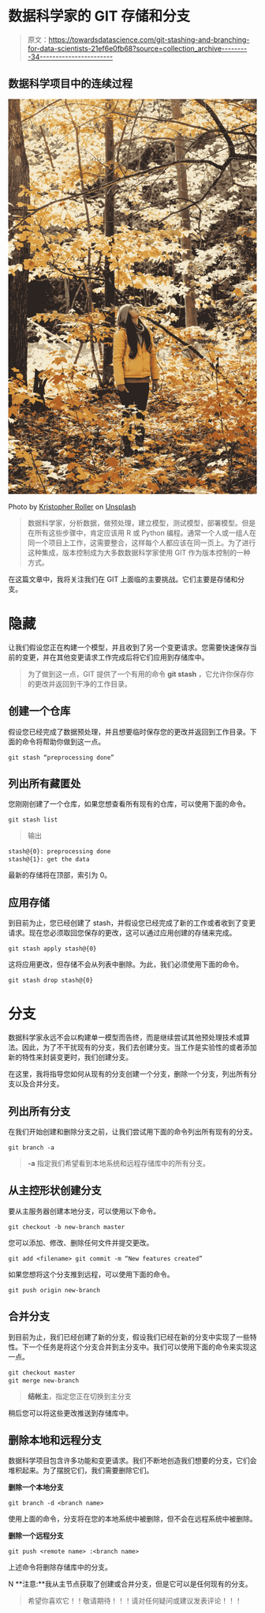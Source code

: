 # 数据科学家的 GIT 存储和分支

> 原文：<https://towardsdatascience.com/git-stashing-and-branching-for-data-scientists-21ef6e0fb68?source=collection_archive---------34----------------------->

## 数据科学项目中的连续过程

![](img/71dfc5b32fe128abfa5cfb3fad94cae5.png)

Photo by [Kristopher Roller](https://unsplash.com/@krisroller?utm_source=unsplash&utm_medium=referral&utm_content=creditCopyText) on [Unsplash](https://unsplash.com/s/photos/branches?utm_source=unsplash&utm_medium=referral&utm_content=creditCopyText)

> 数据科学家，分析数据，做预处理，建立模型，测试模型，部署模型。但是在所有这些步骤中，肯定应该用 R 或 Python 编程。通常一个人或一组人在同一个项目上工作，这需要整合，这样每个人都应该在同一页上。为了进行这种集成，版本控制成为大多数数据科学家使用 GIT 作为版本控制的一种方式。

在这篇文章中，我将关注我们在 GIT 上面临的主要挑战。它们主要是存储和分支。

# 隐藏

让我们假设您正在构建一个模型，并且收到了另一个变更请求。您需要快速保存当前的变更，并在其他变更请求工作完成后将它们应用到存储库中。

> 为了做到这一点，GIT 提供了一个有用的命令 **git stash** ，它允许你保存你的更改并返回到干净的工作目录。

## 创建一个仓库

假设您已经完成了数据预处理，并且想要临时保存您的更改并返回到工作目录。下面的命令将帮助你做到这一点。

```
git stash “preprocessing done”
```

## 列出所有藏匿处

您刚刚创建了一个仓库，如果您想查看所有现有的仓库，可以使用下面的命令。

```
git stash list
```

> 输出

```
stash@{0}: preprocessing done
stash@{1}: get the data
```

最新的存储将在顶部，索引为 0。

## 应用存储

到目前为止，您已经创建了 stash，并假设您已经完成了新的工作或者收到了变更请求。现在您必须取回您保存的更改，这可以通过应用创建的存储来完成。

```
git stash apply stash@{0}
```

这将应用更改，但存储不会从列表中删除。为此，我们必须使用下面的命令。

```
git stash drop stash@{0}
```

# 分支

数据科学家永远不会以构建单一模型而告终，而是继续尝试其他预处理技术或算法。因此，为了不干扰现有的分支，我们去创建分支。当工作是实验性的或者添加新的特性来封装变更时，我们创建分支。

在这里，我将指导您如何从现有的分支创建一个分支，删除一个分支，列出所有分支以及合并分支。

## 列出所有分支

在我们开始创建和删除分支之前，让我们尝试用下面的命令列出所有现有的分支。

```
git branch -a
```

> **-a** 指定我们希望看到本地系统和远程存储库中的所有分支。

## 从主控形状创建分支

要从主服务器创建本地分支，可以使用以下命令。

```
git checkout -b new-branch master
```

您可以添加、修改、删除任何文件并提交更改。

```
git add <filename> git commit -m “New features created”
```

如果您想将这个分支推到远程，可以使用下面的命令。

```
git push origin new-branch
```

## 合并分支

到目前为止，我们已经创建了新的分支，假设我们已经在新的分支中实现了一些特性。下一个任务是将这个分支合并到主分支中。我们可以使用下面的命令来实现这一点。

```
git checkout master 
git merge new-branch
```

> **结帐主**，指定您正在切换到主分支

稍后您可以将这些更改推送到存储库中。

## 删除本地和远程分支

数据科学项目包含许多功能和变更请求。我们不断地创造我们想要的分支，它们会堆积起来。为了摆脱它们，我们需要删除它们。

**删除一个本地分支**

```
git branch -d <branch name>
```

使用上面的命令，分支将在您的本地系统中被删除，但不会在远程系统中被删除。

**删除一个远程分支**

```
git push <remote name> :<branch name>
```

上述命令将删除存储库中的分支。

N **注意:**我从主节点获取了创建或合并分支，但是它可以是任何现有的分支。

> 希望你喜欢它！！敬请期待！！！请对任何疑问或建议发表评论！！！